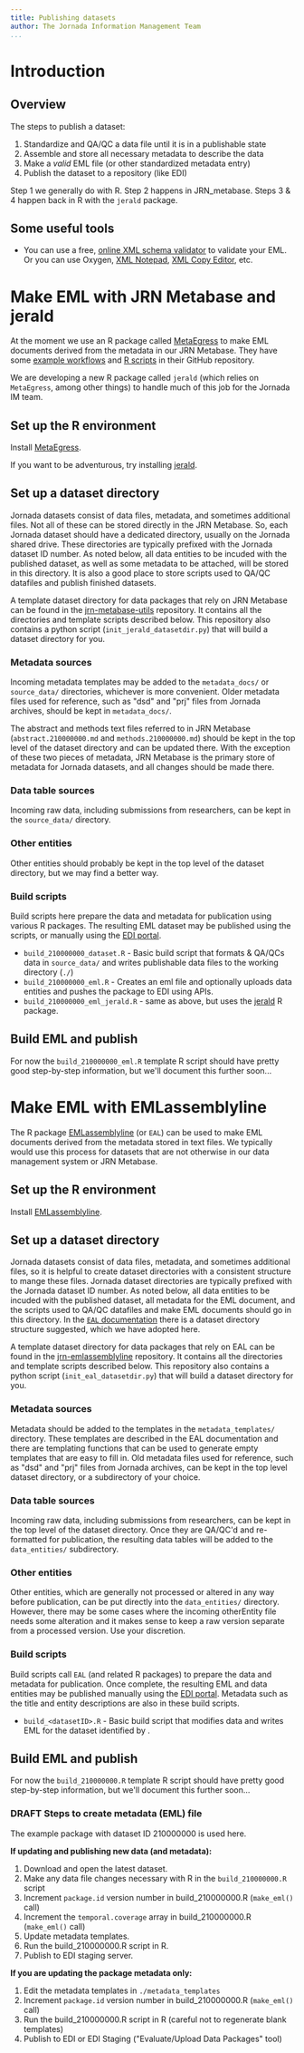 ```yaml
---
title: Publishing datasets
author: The Jornada Information Management Team
...
```


# Introduction

## Overview

The steps to publish a dataset:

1. Standardize and QA/QC a data file until it is in a publishable state
2. Assemble and store all necessary metadata to describe the data
3. Make a *valid* EML file (or other standardized metadata entry)
4. Publish the dataset to a repository (like EDI)

Step 1 we generally do with R. Step 2 happens in JRN_metabase. Steps 3 & 4 happen back in R with the `jerald` package.

## Some useful tools

* You can use a free, [online XML schema validator](https://www.freeformatter.com/xml-validator-xsd.html) to validate your EML. Or you can use Oxygen, [XML Notepad](https://microsoft.github.io/XmlNotepad/), [XML Copy Editor](), etc.


# Make EML with JRN Metabase and jerald

At the moment we use an R package called [MetaEgress](https://ble-lter.github.io/MetaEgress/) to make EML documents derived from the metadata in our JRN Metabase. They have some [example workflows](https://ble-lter.github.io/MetaEgress/articles/usage_example.html) and [R scripts](https://github.com/BLE-LTER/MetaEgress/blob/master/example/example_workflow.R) in their GitHub repository.

We are developing a new R package called `jerald` (which relies on `MetaEgress`, among other things) to handle much of this job for the Jornada IM team.

## Set up the R environment

Install [MetaEgress](https://ble-lter.github.io/MetaEgress/).

If you want to be adventurous, try installing [jerald](https://github.com/jornada-im/jerald).

## Set up a dataset directory
 
Jornada datasets consist of data files, metadata, and sometimes additional files. Not all of these can be stored directly in the JRN Metabase. So, each Jornada dataset should have a dedicated directory, usually on the Jornada shared drive. These directories are typically prefixed with the Jornada dataset ID number. As noted below, all data entities to be incuded with the published dataset, as well as some metadata to be attached, will be stored in this directory. It is also a good place to store scripts used to QA/QC datafiles and publish finished datasets.

A template dataset directory for data packages that rely on JRN Metabase can be found in the [jrn-metabase-utils](https://github.com/jornada-im/jrn-metabase-utils) repository. It contains all the directories and template scripts described below. This repository also contains a python script (`init_jerald_datasetdir.py`) that will build a dataset directory for you.

### Metadata sources

Incoming metadata templates may be added to the `metadata_docs/` or 
`source_data/` directories, whichever is more convenient. Older metadata 
files used for reference, such as "dsd" and "prj" files from Jornada archives, should be kept in `metadata_docs/`. 

The abstract and methods text files referred to in JRN Metabase (`abstract.210000000.md` and `methods.210000000.md`) should be kept in the top level of the dataset directory and can be updated there. With the exception of these two pieces of metadata, JRN Metabase is the primary store of metadata for Jornada datasets, and all changes should be made there.

### Data table sources

Incoming raw data, including submissions from researchers, can be kept in
the `source_data/` directory.

### Other entities

Other entities should probably be kept in the top level of the dataset directory, but we may find a better way.

### Build scripts

Build scripts here prepare the data and metadata for publication using various R packages. The resulting EML dataset may be published using the scripts, or manually using the [EDI portal](https://portal-s.edirepository.org).

* `build_210000000_dataset.R` - Basic build script that formats & QA/QCs data in `source_data/` and writes publishable data files to the working directory (`./`)
* `build_210000000_eml.R` - Creates an eml file and optionally uploads data
entities and pushes the package to EDI using APIs.
* `build_210000000_eml_jerald.R` - same as above, but uses the [jerald](https://github.com/jornada-im/jerald) R package.

## Build EML and publish

For now the `build_210000000_eml.R` template R script should have pretty good step-by-step information, but we'll document this further soon...


# Make EML with EMLassemblyline

The R package [EMLassemblyline](https://ediorg.github.io/EMLassemblyline/) (or `EAL`) can be used to make EML documents derived from the metadata stored in text files. We typically would use this process for datasets that are not otherwise in our data management system or JRN Metabase.

## Set up the R environment

Install [EMLassemblyline](https://ediorg.github.io/EMLassemblyline/).

## Set up a dataset directory
 
Jornada datasets consist of data files, metadata, and sometimes additional files, so it is helpful to create dataset directories with a consistent structure to mange these files. Jornada dataset directories are typically prefixed with the Jornada dataset ID number. As noted below, all data entities to be incuded with the published dataset, all metadata for the EML document, and the scripts used to QA/QC datafiles and make EML documents should go in this directory. In the [`EAL` documentation](https://ediorg.github.io/EMLassemblyline/) there is a dataset directory structure suggested, which we have adopted here.

A template dataset directory for data packages that rely on EAL  can be found in the [jrn-emlassemblyline](https://github.com/jornada-im/jrn-emlassemblyline) repository. It contains all the directories and template scripts described below. This repository also contains a python script (`init_eal_datasetdir.py`) that will build a dataset directory for you.

### Metadata sources

Metadata should be added to the templates in the `metadata_templates/` directory. These templates are described in the EAL documentation and there are templating functions that can be used to generate empty templates that are easy to fill in. Old metadata files used for reference, such as "dsd" and "prj" files from Jornada archives, can be kept in the top level dataset directory, or a subdirectory of your choice. 

### Data table sources

Incoming raw data, including submissions from researchers, can be kept in
the top level of the dataset directory. Once they are QA/QC'd and re-formatted for publication, the resulting data tables will be added to the `data_entities/` subdirectory.

### Other entities

Other entities, which are generally not processed or altered in any way before publication, can be put directly into the `data_entities/` directory. However, there may be some cases where the incoming otherEntity file needs some alteration and it makes sense to keep a raw version separate from a processed version. Use your discretion.

### Build scripts

Build scripts call `EAL` (and related R packages) to prepare the data and metadata for publication. Once complete, the resulting EML and data entities may be published manually using the [EDI portal](https://portal-s.edirepository.org). Metadata such as the title and entity descriptions are also in these build scripts.

* `build_<datasetID>.R` - Basic build script that modifies data and writes EML for the dataset identified by <datasetID>. 

## Build EML and publish

For now the `build_210000000.R` template R script should have pretty good step-by-step information, but we'll document this further soon...

### DRAFT Steps to create metadata (EML) file

The example package with dataset ID 210000000 is used here.

**If updating and publishing new data (and metadata):**

  1. Download and open the latest dataset.
  2. Make any data file changes necessary with R in the `build_210000000.R` script
  3. Increment `package.id` version number in build_210000000.R (`make_eml()` call)
  4. Increment the `temporal.coverage` array in build_210000000.R (`make_eml()` call)
  5. Update metadata templates.
  6. Run the build_210000000.R script in R.
  7. Publish to EDI staging server.

**If you are updating the package metadata only:**

  1. Edit the metadata templates in `./metadata_templates`
  2. Increment `package.id` version number in build_210000000.R (`make_eml()` call)
  3. Run the build_210000000.R script in R (careful not to regenerate blank templates)
  4. Publish to EDI or EDI Staging ("Evaluate/Upload Data Packages" tool)

